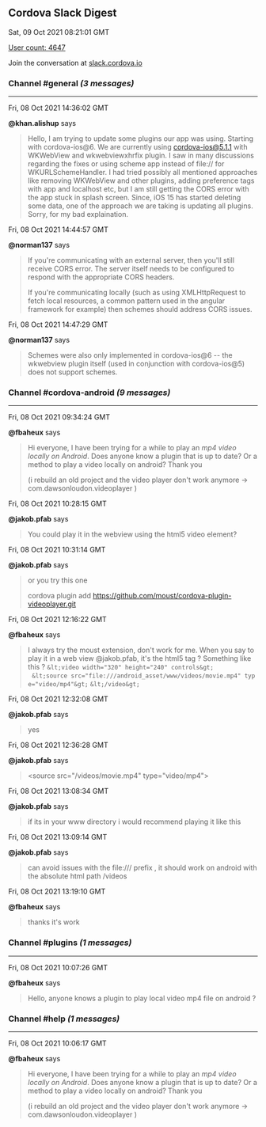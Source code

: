 ## Cordova Slack Digest
Sat, 09 Oct 2021 08:21:01 GMT

[User count: 4647](https://cordova.slack.com/)


Join the conversation at [slack.cordova.io](http://slack.cordova.io/)

### __Channel #general__ _(3 messages)_
---

Fri, 08 Oct 2021 14:36:02 GMT

__@khan.alishup__ says 
> Hello, I am trying to update some plugins our app was using. Starting with cordova-ios@6. We are currently using cordova-ios@5.1.1 with WKWebView and wkwebviewxhrfix plugin. I saw in many discussions regarding the fixes or using scheme app instead of file:// for WKURLSchemeHandler. I had tried possibly all mentioned approaches like removing WKWebView and other plugins, adding preference tags with app and localhost etc, but I am still getting the CORS error with the app stuck in splash screen. Since, iOS 15 has started deleting some data, one of the approach we are taking is updating all plugins. Sorry, for my bad explaination.
> 

Fri, 08 Oct 2021 14:44:57 GMT

__@norman137__ says 
> If you're communicating with an external server, then you'll still receive CORS error. The server itself needs to be configured to respond with the appropriate CORS headers.
> 
> If you're communicating locally (such as using XMLHttpRequest to fetch local resources, a common pattern used in the angular framework for example) then schemes should address CORS issues.
> 

Fri, 08 Oct 2021 14:47:29 GMT

__@norman137__ says 
> Schemes were also only implemented in cordova-ios@6 -- the wkwebview plugin itself (used in conjunction with cordova-ios@5) does not support schemes.
> 

### __Channel #cordova-android__ _(9 messages)_
---

Fri, 08 Oct 2021 09:34:24 GMT

__@fbaheux__ says 
> Hi everyone,
> I have been trying for a while to play an *mp4 video locally on Android*.
> Does anyone know a plugin that is up to date?
> Or a method to play a video locally on android?
> Thank you
> 
> (i rebuild an old project and the video player don't work anymore -&gt; com.dawsonloudon.videoplayer )
> 

Fri, 08 Oct 2021 10:28:15 GMT

__@jakob.pfab__ says 
> You could play it in the webview using the html5 video element?
> 

Fri, 08 Oct 2021 10:31:14 GMT

__@jakob.pfab__ says 
> or you try this one
> 
> cordova plugin add <https://github.com/moust/cordova-plugin-videoplayer.git>
> 

Fri, 08 Oct 2021 12:16:22 GMT

__@fbaheux__ says 
> I always try the moust extension, don't work for me.
> When you say to play it in a web view @jakob.pfab, it's the html5 tag ?
> Something like this ?
> `&lt;video width="320" height="240" controls&gt;`
>   `&lt;source src="file:///android_asset/www/videos/movie.mp4" type="video/mp4"&gt;`
> `&lt;/video&gt;`
> 

Fri, 08 Oct 2021 12:32:08 GMT

__@jakob.pfab__ says 
> yes
> 

Fri, 08 Oct 2021 12:36:28 GMT

__@jakob.pfab__ says 
> &lt;source src="/videos/movie.mp4" type="video/mp4"&gt;
> 

Fri, 08 Oct 2021 13:08:34 GMT

__@jakob.pfab__ says 
> if its in your www directory i would recommend playing it like this
> 

Fri, 08 Oct 2021 13:09:14 GMT

__@jakob.pfab__ says 
> can avoid issues with the file:/// prefix , it should work on android with the absolute html path /videos
> 

Fri, 08 Oct 2021 13:19:10 GMT

__@fbaheux__ says 
> thanks it's work
> 

### __Channel #plugins__ _(1 messages)_
---

Fri, 08 Oct 2021 10:07:26 GMT

__@fbaheux__ says 
> Hello, anyone knows a plugin to play local video mp4 file on android ?
> 

### __Channel #help__ _(1 messages)_
---

Fri, 08 Oct 2021 10:06:17 GMT

__@fbaheux__ says 
> Hi everyone,
> I have been trying for a while to play an *mp4 video locally on Android*.
> Does anyone know a plugin that is up to date?
> Or a method to play a video locally on android?
> Thank you
> 
> (i rebuild an old project and the video player don't work anymore -&gt; com.dawsonloudon.videoplayer )
> 
